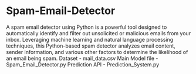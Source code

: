 # Spam-Email-Detector
A spam email detector using Python is a powerful tool designed to automatically identify and filter out unsolicited or malicious emails from your inbox. Leveraging machine learning and natural language processing techniques, this Python-based spam detector analyzes email content, sender information, and various other factors to determine the likelihood of an email being spam. 
Dataset - mail_data.csv
Main Model file - Spam_Email_Detector.py
Prediction API - Prediction_System.py
